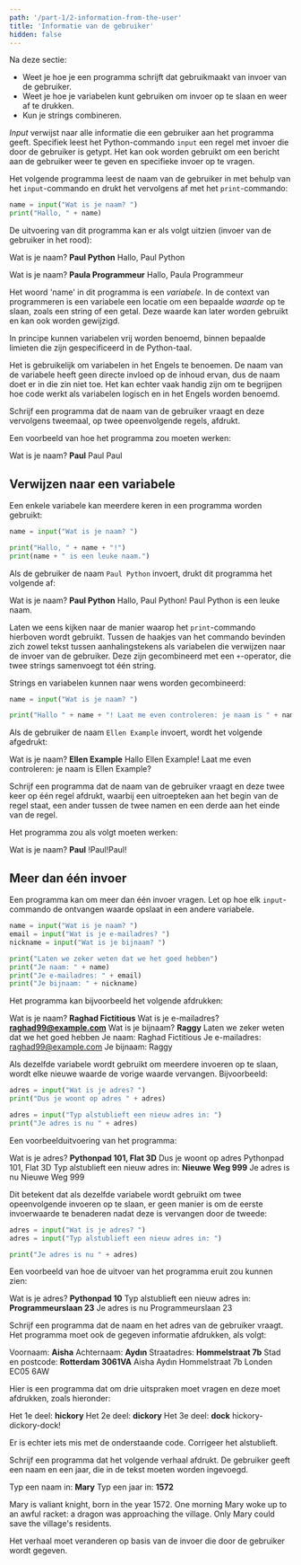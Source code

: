 ```yaml
---
path: '/part-1/2-information-from-the-user'
title: 'Informatie van de gebruiker'
hidden: false
---
```


<text-box variant='learningObjectives' name='Leerdoelen'>

Na deze sectie:

- Weet je hoe je een programma schrijft dat gebruikmaakt van invoer van de gebruiker.
- Weet je hoe je variabelen kunt gebruiken om invoer op te slaan en weer af te drukken.
- Kun je strings combineren.

</text-box>

_Input_ verwijst naar alle informatie die een gebruiker aan het programma geeft. Specifiek leest het Python-commando `input` een regel met invoer die door de gebruiker is getypt. Het kan ook worden gebruikt om een bericht aan de gebruiker weer te geven en specifieke invoer op te vragen.

Het volgende programma leest de naam van de gebruiker in met behulp van het `input`-commando en drukt het vervolgens af met het `print`-commando:

```python
name = input("Wat is je naam? ")
print("Hallo, " + name)
```

De uitvoering van dit programma kan er als volgt uitzien (invoer van de gebruiker in het rood):

<sample-output>

Wat is je naam? **Paul Python**
Hallo, Paul Python

</sample-output>

<sample-output>

Wat is je naam? **Paula Programmeur**
Hallo, Paula Programmeur

</sample-output>

Het woord 'name' in dit programma is een _variabele_. In de context van programmeren is een variabele een locatie om een bepaalde _waarde_ op te slaan, zoals een string of een getal. Deze waarde kan later worden gebruikt en kan ook worden gewijzigd.

<text-box variant="hint" name="Variabelen benoemen">

In principe kunnen variabelen vrij worden benoemd, binnen bepaalde limieten die zijn gespecificeerd in de Python-taal.

Het is gebruikelijk om variabelen in het Engels te benoemen. De naam van de variabele heeft geen directe invloed op de inhoud ervan, dus de naam doet er in die zin niet toe. Het kan echter vaak handig zijn om te begrijpen hoe code werkt als variabelen logisch en in het Engels worden benoemd.

</text-box>

<in-browser-programming-exercise name="Tweemaal de naam" tmcname="part01-06_name_twice">

Schrijf een programma dat de naam van de gebruiker vraagt en deze vervolgens tweemaal, op twee opeenvolgende regels, afdrukt.

Een voorbeeld van hoe het programma zou moeten werken:

<sample-output>

Wat is je naam? **Paul**
Paul
Paul

</sample-output>

</in-browser-programming-exercise>

## Verwijzen naar een variabele

Een enkele variabele kan meerdere keren in een programma worden gebruikt:

```python
name = input("Wat is je naam? ")

print("Hallo, " + name + "!")
print(name + " is een leuke naam.")
```

Als de gebruiker de naam `Paul Python` invoert, drukt dit programma het volgende af:

<sample-output>

Wat is je naam? **Paul Python**
Hallo, Paul Python!
Paul Python is een leuke naam.

</sample-output>

Laten we eens kijken naar de manier waarop het `print`-commando hierboven wordt gebruikt. Tussen de haakjes van het commando bevinden zich zowel tekst tussen aanhalingstekens als variabelen die verwijzen naar de invoer van de gebruiker. Deze zijn gecombineerd met een `+`-operator, die twee strings samenvoegt tot één string.

Strings en variabelen kunnen naar wens worden gecombineerd:

```python
name = input("Wat is je naam? ")

print("Hallo " + name + "! Laat me even controleren: je naam is " + name + "?")
```

Als de gebruiker de naam `Ellen Example` invoert, wordt het volgende afgedrukt:

<sample-output>

Wat is je naam? **Ellen Example**
Hallo Ellen Example! Laat me even controleren: je naam is Ellen Example?

</sample-output>

<in-browser-programming-exercise name="Naam en uitroeptekens" tmcname="part01-07_name_and_exclamation_marks">

Schrijf een programma dat de naam van de gebruiker vraagt en deze twee keer op één regel afdrukt, waarbij een uitroepteken aan het begin van de regel staat, een ander tussen de twee namen en een derde aan het einde van de regel.

Het programma zou als volgt moeten werken:

<sample-output>

Wat is je naam? **Paul**
!Paul!Paul!

</sample-output>

</in-browser-programming-exercise>

## Meer dan één invoer

Een programma kan om meer dan één invoer vragen. Let op hoe elk `input`-commando de ontvangen waarde opslaat in een andere variabele.

```python
name = input("Wat is je naam? ")
email = input("Wat is je e-mailadres? ")
nickname = input("Wat is je bijnaam? ")

print("Laten we zeker weten dat we het goed hebben")
print("Je naam: " + name)
print("Je e-mailadres: " + email)
print("Je bijnaam: " + nickname)
```

Het programma kan bijvoorbeeld het volgende afdrukken:

<sample-output>

Wat is je naam? **Raghad Fictitious**
Wat is je e-mailadres? **raghad99@example.com**
Wat is je bijnaam? **Raggy**
Laten we zeker weten dat we het goed hebben
Je naam: Raghad Fictitious
Je e-mailadres: raghad99@example.com
Je bijnaam: Raggy

</sample-output>

Als dezelfde variabele wordt gebruikt om meerdere invoeren op te slaan, wordt elke nieuwe waarde de vorige waarde vervangen. Bijvoorbeeld:

```python
adres = input("Wat is je adres? ")
print("Dus je woont op adres " + adres)

adres = input("Typ alstublieft een nieuw adres in: ")
print("Je adres is nu " + adres)
```

Een voorbeelduitvoering van het programma:

<sample-output>

Wat is je adres? **Pythonpad 101, Flat 3D**
Dus je woont op adres Pythonpad 101, Flat 3D
Typ alstublieft een nieuw adres in: **Nieuwe Weg 999**
Je adres is nu Nieuwe Weg 999

</sample-output>

Dit betekent dat als dezelfde variabele wordt gebruikt om twee opeenvolgende invoeren op te slaan, er geen manier is om de eerste invoerwaarde te benaderen nadat deze is vervangen door de tweede:

```python
adres = input("Wat is je adres? ")
adres = input("Typ alstublieft een nieuw adres in: ")

print("Je adres is nu " + adres)
```

Een voorbeeld van hoe de uitvoer van het programma eruit zou kunnen zien:

<sample-output>

Wat is je adres? **Pythonpad 10**
Typ alstublieft een nieuw adres in: **Programmeurslaan 23**
Je adres is nu Programmeurslaan 23

</sample-output>

<in-browser-programming-exercise name="Naam en adres" tmcname="part01-08_name_and_address">

Schrijf een programma dat de naam en het adres van de gebruiker vraagt. Het programma moet ook de gegeven informatie afdrukken, als volgt:

<sample-output>

Voornaam: **Aisha**
Achternaam: **Aydın**
Straatadres: **Hommelstraat 7b**
Stad en postcode: **Rotterdam 3061VA**
Aisha Aydın
Hommelstraat 7b
Londen EC05 6AW

</sample-output>

</in-browser-programming-exercise>

<in-browser-programming-exercise name="Corrigeer de code: Uitspraken" tmcname="part01-09_utterances">

Hier is een programma dat om drie uitspraken moet vragen en deze moet afdrukken, zoals hieronder:

<sample-output>

Het 1e deel: **hickory**
Het 2e deel: **dickory**
Het 3e deel: **dock**
hickory-dickory-dock!

</sample-output>

Er is echter iets mis met de onderstaande code. Corrigeer het alstublieft.

</in-browser-programming-exercise>

<in-browser-programming-exercise name="Verhaal" tmcname="part01-10_story">

Schrijf een programma dat het volgende verhaal afdrukt. De gebruiker geeft een naam en een jaar, die in de tekst moeten worden ingevoegd.

<sample-output>

Typ een naam in: **Mary**
Typ een jaar in: **1572**

Mary is valiant knight, born in the year 1572. One morning Mary woke up to an awful racket: a dragon was approaching the village. Only Mary could save the village's residents.

</sample-output>


Het verhaal moet veranderen op basis van de invoer die door de gebruiker wordt gegeven.

</in-browser-programming-exercise>

<!--

A quiz to review the contents of this section:

<quiz id="10cb3510-d8a6-5e9b-b372-c85c4c7eb957"></quiz>

-->
